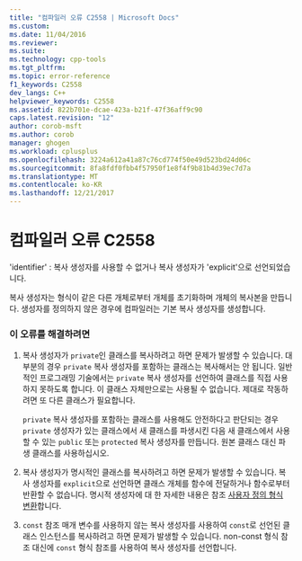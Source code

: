 ```yaml
---
title: "컴파일러 오류 C2558 | Microsoft Docs"
ms.custom: 
ms.date: 11/04/2016
ms.reviewer: 
ms.suite: 
ms.technology: cpp-tools
ms.tgt_pltfrm: 
ms.topic: error-reference
f1_keywords: C2558
dev_langs: C++
helpviewer_keywords: C2558
ms.assetid: 822b701e-dcae-423a-b21f-47f36aff9c90
caps.latest.revision: "12"
author: corob-msft
ms.author: corob
manager: ghogen
ms.workload: cplusplus
ms.openlocfilehash: 3224a612a41a87c76cd774f50e49d523bd24d06c
ms.sourcegitcommit: 8fa8fdf0fbb4f57950f1e8f4f9b81b4d39ec7d7a
ms.translationtype: MT
ms.contentlocale: ko-KR
ms.lasthandoff: 12/21/2017
---
```

# <a name="compiler-error-c2558"></a>컴파일러 오류 C2558
'identifier' : 복사 생성자를 사용할 수 없거나 복사 생성자가 'explicit'으로 선언되었습니다.  
  
 복사 생성자는 형식이 같은 다른 개체로부터 개체를 초기화하며 개체의 복사본을 만듭니다. 생성자를 정의하지 않은 경우에 컴파일러는 기본 복사 생성자를 생성합니다.  
  
### <a name="to-fix-this-error"></a>이 오류를 해결하려면  
  
1.  복사 생성자가 `private`인 클래스를 복사하려고 하면 문제가 발생할 수 있습니다. 대부분의 경우 `private` 복사 생성자를 포함하는 클래스는 복사해서는 안 됩니다. 일반적인 프로그래밍 기술에서는 `private` 복사 생성자를 선언하여 클래스를 직접 사용하지 못하도록 합니다. 이 클래스 자체만으로는 사용될 수 없습니다. 제대로 작동하려면 또 다른 클래스가 필요합니다.  
  
     `private` 복사 생성자를 포함하는 클래스를 사용해도 안전하다고 판단되는 경우 `private` 생성자가 있는 클래스에서 새 클래스를 파생시킨 다음 새 클래스에서 사용할 수 있는 `public` 또는 `protected` 복사 생성자를 만듭니다. 원본 클래스 대신 파생 클래스를 사용하십시오.  
  
2.  복사 생성자가 명시적인 클래스를 복사하려고 하면 문제가 발생할 수 있습니다. 복사 생성자를 `explicit`으로 선언하면 클래스 개체를 함수에 전달하거나 함수로부터 반환할 수 없습니다. 명시적 생성자에 대 한 자세한 내용은 참조 [사용자 정의 형식 변환](../../cpp/user-defined-type-conversions-cpp.md)합니다.  
  
3.  `const` 참조 매개 변수를 사용하지 않는 복사 생성자를 사용하여 `const`로 선언된 클래스 인스턴스를 복사하려고 하면 문제가 발생할 수 있습니다. non-const 형식 참조 대신에 `const` 형식 참조를 사용하여 복사 생성자를 선언합니다.